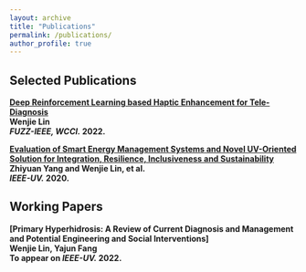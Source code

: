 ```yaml
---
layout: archive
title: "Publications"
permalink: /publications/
author_profile: true
---
```


## Selected Publications
<b>[Deep Reinforcement Learning based Haptic Enhancement for Tele-Diagnosis](https://ieeexplore.ieee.org/abstract/document/9882866)</b><br>
<b>Wenjie Lin<br>
<i>FUZZ-IEEE, WCCI.</i> <b>2022</b>.

<b>[Evaluation of Smart Energy Management Systems and Novel UV-Oriented Solution for Integration, Resilience, Inclusiveness and Sustainability](https://ieeexplore.ieee.org/abstract/document/9426217)</b><br>
Zhiyuan Yang and <b>Wenjie Lin</b>, et al.<br>
<i>IEEE-UV.</i> <b>2020</b>.

## Working Papers
<b>[Primary Hyperhidrosis: A Review of Current Diagnosis and Management and Potential Engineering and Social Interventions]</b><br>
<b>Wenjie Lin, Yajun Fang<br>
To appear on <i>IEEE-UV.</i> <b>2022</b>.
